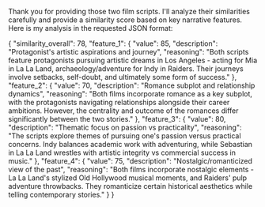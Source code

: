 Thank you for providing those two film scripts. I'll analyze their similarities carefully and provide a similarity score based on key narrative features. Here is my analysis in the requested JSON format:

{
    "similarity_overall": 78,
    "feature_1": {
        "value": 85,
        "description": "Protagonist's artistic aspirations and journey",
        "reasoning": "Both scripts feature protagonists pursuing artistic dreams in Los Angeles - acting for Mia in La La Land, archaeology/adventure for Indy in Raiders. Their journeys involve setbacks, self-doubt, and ultimately some form of success."
    },
    "feature_2": {
        "value": 70,
        "description": "Romance subplot and relationship dynamics", 
        "reasoning": "Both films incorporate romance as a key subplot, with the protagonists navigating relationships alongside their career ambitions. However, the centrality and outcome of the romances differ significantly between the two stories."
    },
    "feature_3": {
        "value": 80,
        "description": "Thematic focus on passion vs practicality",
        "reasoning": "The scripts explore themes of pursuing one's passion versus practical concerns. Indy balances academic work with adventuring, while Sebastian in La La Land wrestles with artistic integrity vs commercial success in music."
    },
    "feature_4": {
        "value": 75,
        "description": "Nostalgic/romanticized view of the past",
        "reasoning": "Both films incorporate nostalgic elements - La La Land's stylized Old Hollywood musical moments, and Raiders' pulp adventure throwbacks. They romanticize certain historical aesthetics while telling contemporary stories."
    }
}